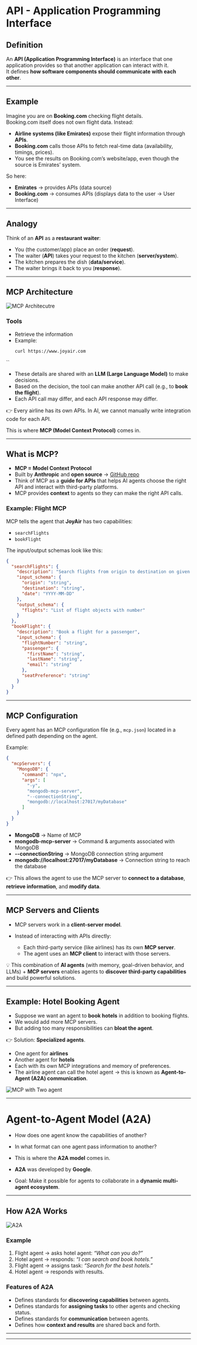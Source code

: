 
# API - Application Programming Interface

## Definition
An **API (Application Programming Interface)** is an interface that one application provides so that another application can interact with it.  
It defines **how software components should communicate with each other**.

---

## Example

Imagine you are on **Booking.com** checking flight details.  
Booking.com itself does not own flight data. Instead:  

- **Airline systems (like Emirates)** expose their flight information through **APIs**.  
- **Booking.com** calls those APIs to fetch real-time data (availability, timings, prices).  
- You see the results on Booking.com’s website/app, even though the source is Emirates’ system.

So here:
- **Emirates** → provides APIs (data source)  
- **Booking.com** → consumes APIs (displays data to the user → User Interface)  

---

## Analogy

Think of an **API** as a **restaurant waiter**:
- You (the customer/app) place an order (**request**).  
- The waiter (**API**) takes your request to the kitchen (**server/system**).  
- The kitchen prepares the dish (**data/service**).  
- The waiter brings it back to you (**response**).  

---

## MCP Architecture

![MCP Architecutre](image.png)

### Tools
- Retrieve the information  
- Example:  
  ```bash
  curl https://www.joyair.com
``

* These details are shared with an **LLM (Large Language Model)** to make decisions.
* Based on the decision, the tool can make another API call (e.g., to **book the flight**).
* Each API call may differ, and each API response may differ.

👉 Every airline has its own APIs. In AI, we cannot manually write integration code for each API.

This is where **MCP (Model Context Protocol)** comes in.

---

## What is MCP?

* **MCP = Model Context Protocol**
* Built by **Anthropic** and **open source** → [GitHub repo](https://github.com/modelcontextprotocol/servers)
* Think of MCP as a **guide for APIs** that helps AI agents choose the right API and interact with third-party platforms.
* MCP provides **context** to agents so they can make the right API calls.

### Example: Flight MCP

MCP tells the agent that **JoyAir** has two capabilities:

* `searchFlights`
* `bookFlight`

The input/output schemas look like this:

```json
{
  "searchFlights": {
    "description": "Search flights from origin to destination on given date",
    "input_schema": {
      "origin": "string",
      "destination": "string",
      "date": "YYYY-MM-DD"
    },
    "output_schema": {
      "flights": "List of flight objects with number"
    }
  },
  "bookFlight": {
    "description": "Book a flight for a passenger",
    "input_schema": {
      "flightNumber": "string",
      "passenger": {
        "firstName": "string",
        "lastName": "string",
        "email": "string"
      },
      "seatPreference": "string"
    }
  }
}
```

---

## MCP Configuration

Every agent has an MCP configuration file (e.g., `mcp.json`) located in a defined path depending on the agent.

Example:

```json
{
  "mcpServers": {
    "MongoDB": {
      "command": "npx",  
      "args": [
        "-y",
        "mongodb-mcp-server",
        "--connectionString",
        "mongodb://localhost:27017/myDatabase"
      ]
    }
  }
}
```

* **MongoDB** → Name of MCP
* **mongodb-mcp-server** → Command & arguments associated with MongoDB
* **--connectionString** → MongoDB connection string argument
* **mongodb://localhost:27017/myDatabase** → Connection string to reach the database

👉 This allows the agent to use the MCP server to **connect to a database**, **retrieve information**, and **modify data**.

---

## MCP Servers and Clients

* MCP servers work in a **client-server model**.
* Instead of interacting with APIs directly:

  * Each third-party service (like airlines) has its own **MCP server**.
  * The agent uses an **MCP client** to interact with those servers.

💡 This combination of **AI agents** (with memory, goal-driven behavior, and LLMs) + **MCP servers** enables agents to **discover third-party capabilities** and build powerful solutions.

---

## Example: Hotel Booking Agent

* Suppose we want an agent to **book hotels** in addition to booking flights.
* We would add more MCP servers.
* But adding too many responsibilities can **bloat the agent**.

👉 Solution: **Specialized agents**.

* One agent for **airlines**
* Another agent for **hotels**
* Each with its own MCP integrations and memory of preferences.
* The airline agent can call the hotel agent → this is known as **Agent-to-Agent (A2A) communication**.

![MCP with Two agent](image-1.png)

---

# Agent-to-Agent Model (A2A)

* How does one agent know the capabilities of another?

* In what format can one agent pass information to another?

* This is where the **A2A model** comes in.

* **A2A** was developed by **Google**.

* Goal: Make it possible for agents to collaborate in a **dynamic multi-agent ecosystem**.

---

## How A2A Works

![A2A](image-2.png)

### Example

1. Flight agent → asks hotel agent: *“What can you do?”*
2. Hotel agent → responds: *“I can search and book hotels.”*
3. Flight agent → assigns task: *“Search for the best hotels.”*
4. Hotel agent → responds with results.

### Features of A2A

* Defines standards for **discovering capabilities** between agents.
* Defines standards for **assigning tasks** to other agents and checking status.
* Defines standards for **communication** between agents.
* Defines how **context and results** are shared back and forth.

---


---
